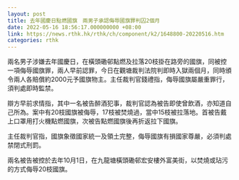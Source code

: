 ```yaml
---
layout: post
title: 去年國慶日點燃國旗　兩男子承認侮辱國旗罪判囚2個月
date: 2022-05-16 18:56:17.000000000 +08:00
link: https://news.rthk.hk/rthk/ch/component/k2/1648800-20220516.htm
categories: rthk
---
```


兩名男子涉嫌去年國慶日，在橫頭磡邨點燃及拉落20枝掛在路旁的國旗，同被控一項侮辱國旗罪，兩人早前認罪，今日在觀塘裁判法院判即時入獄兩個月，同時頒令兩人各賠償約2000元予國旗物主。主任裁判官錢禮指，侮辱國旗屬嚴重罪行，須判處即時監禁。

辯方早前求情指，其中一名被告醉酒犯事，裁判官認為被告即使曾飲酒，亦知道自己所為。案中有20枝國旗被侮辱，17枝被焚燒過，當中15枝被拉落地。首被告戴上口罩用打火機點燃國旗，次被告點燃國旗後再折返拉下國旗。

主任裁判官指，國旗象徵國家統一及領土完整，侮辱國旗有損國家尊嚴，必須判處禁閉式刑罰。

兩名被告被控於去年10月1日，在九龍塘橫頭磡邨宏安樓外富美街，以焚燒或玷污的方式侮辱20枝國旗。
